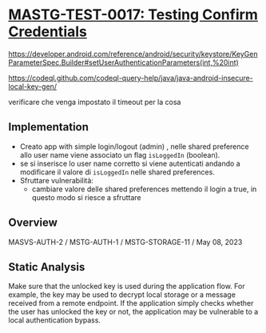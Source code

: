 # [MASTG-TEST-0017: Testing Confirm Credentials](https://mas.owasp.org/MASTG/tests/android/MASVS-AUTH/MASTG-TEST-0017/)

https://developer.android.com/reference/android/security/keystore/KeyGenParameterSpec.Builder#setUserAuthenticationParameters(int,%20int)

https://codeql.github.com/codeql-query-help/java/java-android-insecure-local-key-gen/

verificare che venga impostato il timeout per la cosa

## Implementation

- Creato app with simple login/logout (admin) , nelle shared preference allo user name viene associato un flag `isLoggedIn` (boolean).
- se si inserisce lo user name corretto si viene autenticati andando a modificare il valore di `isLoggedIn` nelle shared preferences.
- Sfruttare vulnerabilità:
    - cambiare valore delle shared preferences mettendo il login a true, in questo modo si riesce a sfruttare

## Overview
MASVS-AUTH-2 / MSTG-AUTH-1 / MSTG-STORAGE-11 / May 08, 2023
## Static Analysis
Make sure that the unlocked key is used during the application flow. For example, the key may be used to decrypt local storage or a message received from a remote endpoint. If the application simply checks whether the user has unlocked the key or not, the application may be vulnerable to a local authentication bypass.